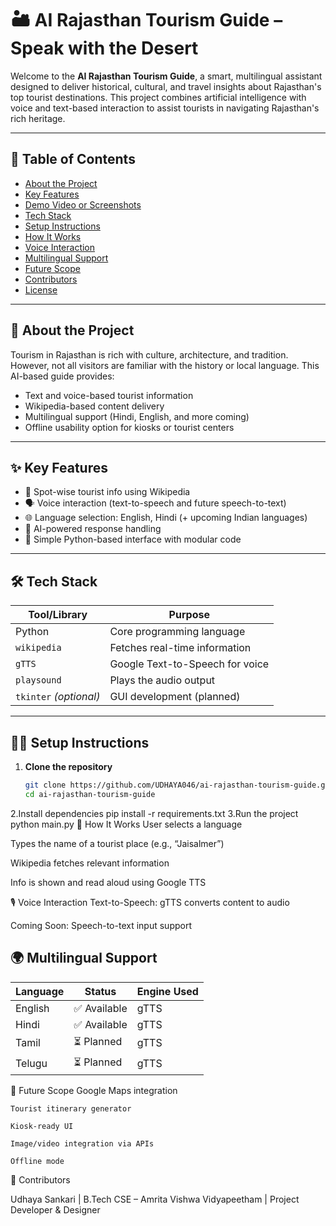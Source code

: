 # 🏜️ AI Rajasthan Tourism Guide – Speak with the Desert

Welcome to the **AI Rajasthan Tourism Guide**, a smart, multilingual assistant designed to deliver historical, cultural, and travel insights about Rajasthan's top tourist destinations. This project combines artificial intelligence with voice and text-based interaction to assist tourists in navigating Rajasthan's rich heritage.

---

## 📌 Table of Contents
- [About the Project](#-about-the-project)
- [Key Features](#-key-features)
- [Demo Video or Screenshots](#-demo)
- [Tech Stack](#-tech-stack)
- [Setup Instructions](#-setup-instructions)
- [How It Works](#-how-it-works)
- [Voice Interaction](#-voice-interaction)
- [Multilingual Support](#-multilingual-support)
- [Future Scope](#-future-scope)
- [Contributors](#-contributors)
- [License](#-license)

---

## 🧭 About the Project

Tourism in Rajasthan is rich with culture, architecture, and tradition. However, not all visitors are familiar with the history or local language. This AI-based guide provides:

- Text and voice-based tourist information
- Wikipedia-based content delivery
- Multilingual support (Hindi, English, and more coming)
- Offline usability option for kiosks or tourist centers

---

## ✨ Key Features

- 🏯 Spot-wise tourist info using Wikipedia
- 🗣️ Voice interaction (text-to-speech and future speech-to-text)
- 🌐 Language selection: English, Hindi (+ upcoming Indian languages)
- 🧠 AI-powered response handling
- 🎯 Simple Python-based interface with modular code

---

## 🛠️ Tech Stack

| Tool/Library           | Purpose                            |
|------------------------|------------------------------------|
| Python                 | Core programming language          |
| `wikipedia`            | Fetches real-time information      |
| `gTTS`                 | Google Text-to-Speech for voice    |
| `playsound`            | Plays the audio output             |
| `tkinter` *(optional)* | GUI development (planned)          |

---

## 🧑‍💻 Setup Instructions

1. **Clone the repository**
   ```bash
   git clone https://github.com/UDHAYA046/ai-rajasthan-tourism-guide.git
   cd ai-rajasthan-tourism-guide
2.Install dependencies
    pip install -r requirements.txt
3.Run the project
    python main.py
🔄 How It Works
User selects a language

Types the name of a tourist place (e.g., “Jaisalmer”)

Wikipedia fetches relevant information

Info is shown and read aloud using Google TTS

🎙️ Voice Interaction
Text-to-Speech: gTTS converts content to audio

Coming Soon: Speech-to-text input support

## 🌍 Multilingual Support

| Language | Status         | Engine Used |
|----------|----------------|-------------|
| English  | ✅ Available  | gTTS         |
| Hindi    | ✅ Available  | gTTS         |
| Tamil    | ⏳ Planned    | gTTS         |
| Telugu   | ⏳ Planned    | gTTS         |


🚀 Future Scope
    Google Maps integration
    
    Tourist itinerary generator
    
    Kiosk-ready UI
    
    Image/video integration via APIs
    
    Offline mode

👥 Contributors

Udhaya Sankari
| B.Tech CSE – Amrita Vishwa Vidyapeetham
| Project Developer & Designer




